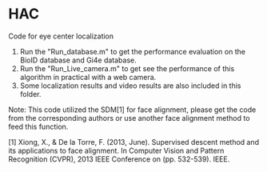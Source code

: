 # HAC

Code for eye center localization

1. Run the "Run_database.m" to get the performance evaluation on the BioID database and Gi4e database.
2. Run the "Run_Live_camera.m" to get see the performance of this algorithm in practical with a web camera.
3. Some localization results and video results are also included in this folder.

Note: This code utilized the SDM[1] for face alignment, please get the code from the corresponding authors or use another face alignment method to feed this function.

[1] Xiong, X., & De la Torre, F. (2013, June). Supervised descent method and its applications to face alignment. In Computer Vision and Pattern Recognition (CVPR), 2013 IEEE Conference on (pp. 532-539). IEEE.


